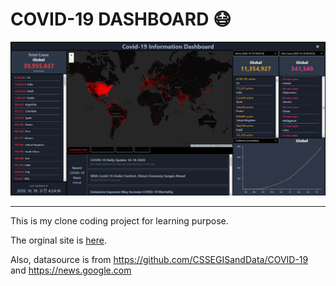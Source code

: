 # COVID-19 DASHBOARD 😷

<a href="https://covid-19-dashboard-project.herokuapp.com/" target="_blank">
    <img src="./public/screenshot.png">
</a>

---

This is my clone coding project for learning purpose.

The orginal site is <a href="https://gisanddata.maps.arcgis.com/apps/opsdashboard/index.html#/bda7594740fd40299423467b48e9ecf6" target="_blank">here</a>.

Also, datasource is from https://github.com/CSSEGISandData/COVID-19 and https://news.google.com
